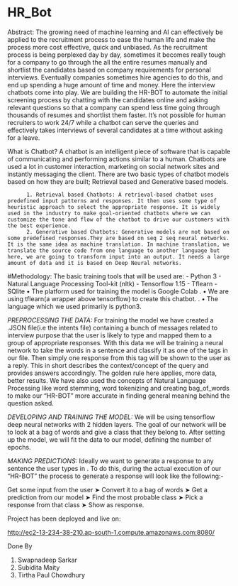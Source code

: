 # HR_Bot

Abstract:
The growing need of machine learning and AI can effectively be applied to the recruitment process to ease the human life and make the process more cost effective, quick and unbiased. As the recruitment process is being perplexed day by day, sometimes it becomes really tough for a company to go through the all the entire resumes manually and shortlist the candidates based on company requirements for personal interviews. Eventually companies sometimes hire agencies to do this, and end up spending a huge amount of time and money. Here the interview chatbots come into play. 
We are building the HR-BOT to automate the initial screening process by chatting with the candidates online and asking relevant questions so that a company can spend less time going through thousands of resumes and shortlist them faster. It’s not possible for human recruiters to work 24/7 while a chatbot can serve the queries and effectively takes interviews of several candidates at a time without asking for a leave.  

What is Chatbot?
A chatbot is an intelligent piece of software that is capable of communicating and performing actions similar to a human. Chatbots are used a lot in customer interaction, marketing on social network sites and instantly messaging the client. There are two basic types of chatbot models based on how they are built; Retrieval based and Generative based models.

          1. Retrieval based Chatbots: A retrieval-based chatbot uses predefined input patterns and responses. It then uses some type of heuristic approach to select the appropriate response. It is widely used in the industry to make goal-oriented chatbots where we can customize the tone and flow of the chatbot to drive our customers with the best experience.
          2. Generative based Chatbots: Generative models are not based on some predefined responses.They are based on seq 2 seq neural networks. It is the same idea as machine translation. In machine translation, we translate the source code from one language to another language but here, we are going to transform input into an output. It needs a large amount of data and it is based on Deep Neural networks.


#Methodology:
 	The basic training tools that will be used are:
                               - Python 3
              	- Natural Language Processing Tool-kit (nltk)
               	- Tensorflow 1.15
                     - Tflearn
                     - SQlite
    • The platform used for training the model is Google Colab . 
    • We are using tflearn(a wrapper above tensorflow) to create this chatbot. .
    • The language which we used primarily is python3.

*PREPROCESSING THE DATA:* For training the model we have created a .JSON file(i.e the intents file) containing a bunch of messages related to interview purpose that the user is likely to type and mapped them to a group of appropriate responses.
With this data we will be training a neural network to take the words in a sentence and classify it as one of the tags in our file.
Then simply one response from this tag will be shown to the user as a reply.
This in short describes the context/concept of the query and provides answers accordingly.
The golden rule here applies, more data, better results.
We have also used the concepts of Natural Language Processing like word stemming, word tokenizing and creating bag_of_words  to make our “HR-BOT” more accurate in finding general meaning behind the question asked.

*DEVELOPING AND TRAINING THE MODEL:* 
We will be using tensorflow deep neural networks with 2 hidden layers. The goal of our network will be to look at a bag of words and give a class that they belong to.
After setting up the model, we will fit the data to our model, defining the number of epochs.

*MAKING PREDICTIONS:*
Ideally we want to generate a response to any sentence the user types in . To do this, during the actual execution of our “HR-BOT” the process to generate a response will look like the following:-

Get some input from the user ➤ Convert it to a bag of words ➤ Get a prediction from our model ➤ Find the most probable class ➤ Pick a response from that class ➤ Show as response.





Project has been deployed and live on:


http://ec2-13-234-38-210.ap-south-1.compute.amazonaws.com:8080/




Done By
1. Swapnadeep Sarkar
2. Subidita Maity
3. Tirtha Paul Chowdhury
